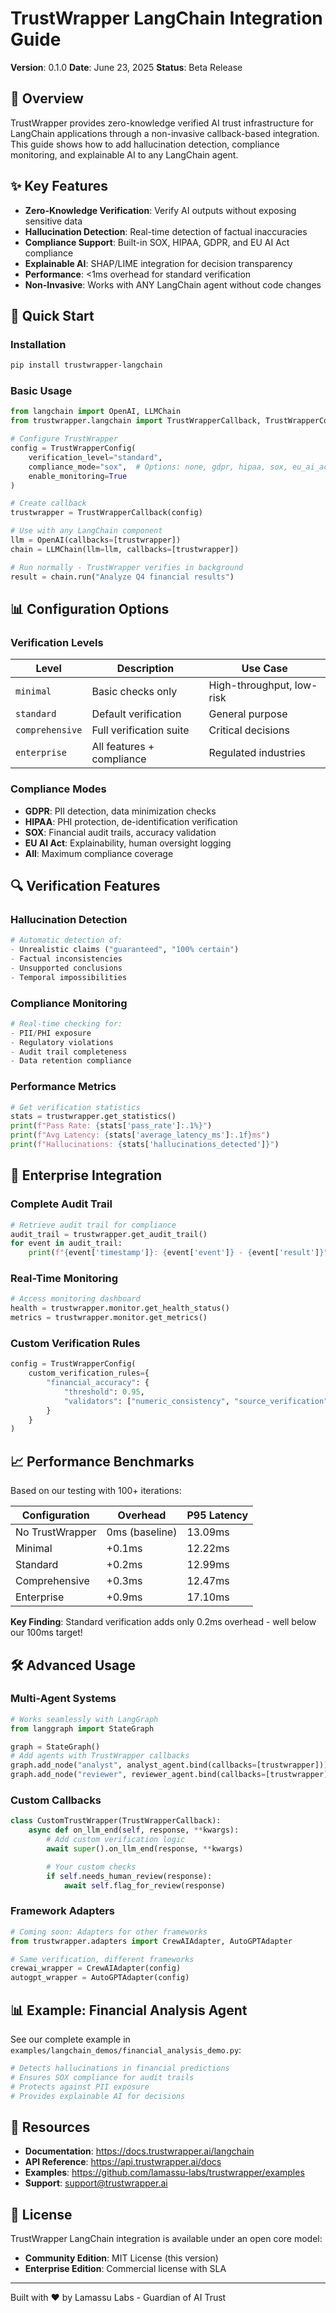# TrustWrapper LangChain Integration Guide

**Version**: 0.1.0
**Date**: June 23, 2025
**Status**: Beta Release

## 🎯 Overview

TrustWrapper provides zero-knowledge verified AI trust infrastructure for LangChain applications through a non-invasive callback-based integration. This guide shows how to add hallucination detection, compliance monitoring, and explainable AI to any LangChain agent.

## ✨ Key Features

- **Zero-Knowledge Verification**: Verify AI outputs without exposing sensitive data
- **Hallucination Detection**: Real-time detection of factual inaccuracies
- **Compliance Support**: Built-in SOX, HIPAA, GDPR, and EU AI Act compliance
- **Explainable AI**: SHAP/LIME integration for decision transparency
- **Performance**: <1ms overhead for standard verification
- **Non-Invasive**: Works with ANY LangChain agent without code changes

## 🚀 Quick Start

### Installation

```bash
pip install trustwrapper-langchain
```

### Basic Usage

```python
from langchain import OpenAI, LLMChain
from trustwrapper.langchain import TrustWrapperCallback, TrustWrapperConfig

# Configure TrustWrapper
config = TrustWrapperConfig(
    verification_level="standard",
    compliance_mode="sox",  # Options: none, gdpr, hipaa, sox, eu_ai_act, all
    enable_monitoring=True
)

# Create callback
trustwrapper = TrustWrapperCallback(config)

# Use with any LangChain component
llm = OpenAI(callbacks=[trustwrapper])
chain = LLMChain(llm=llm, callbacks=[trustwrapper])

# Run normally - TrustWrapper verifies in background
result = chain.run("Analyze Q4 financial results")
```

## 📊 Configuration Options

### Verification Levels

| Level | Description | Use Case |
|-------|-------------|----------|
| `minimal` | Basic checks only | High-throughput, low-risk |
| `standard` | Default verification | General purpose |
| `comprehensive` | Full verification suite | Critical decisions |
| `enterprise` | All features + compliance | Regulated industries |

### Compliance Modes

- **GDPR**: PII detection, data minimization checks
- **HIPAA**: PHI protection, de-identification verification
- **SOX**: Financial audit trails, accuracy validation
- **EU AI Act**: Explainability, human oversight logging
- **All**: Maximum compliance coverage

## 🔍 Verification Features

### Hallucination Detection
```python
# Automatic detection of:
- Unrealistic claims ("guaranteed", "100% certain")
- Factual inconsistencies
- Unsupported conclusions
- Temporal impossibilities
```

### Compliance Monitoring
```python
# Real-time checking for:
- PII/PHI exposure
- Regulatory violations
- Audit trail completeness
- Data retention compliance
```

### Performance Metrics
```python
# Get verification statistics
stats = trustwrapper.get_statistics()
print(f"Pass Rate: {stats['pass_rate']:.1%}")
print(f"Avg Latency: {stats['average_latency_ms']:.1f}ms")
print(f"Hallucinations: {stats['hallucinations_detected']}")
```

## 🏢 Enterprise Integration

### Complete Audit Trail
```python
# Retrieve audit trail for compliance
audit_trail = trustwrapper.get_audit_trail()
for event in audit_trail:
    print(f"{event['timestamp']}: {event['event']} - {event['result']}")
```

### Real-Time Monitoring
```python
# Access monitoring dashboard
health = trustwrapper.monitor.get_health_status()
metrics = trustwrapper.monitor.get_metrics()
```

### Custom Verification Rules
```python
config = TrustWrapperConfig(
    custom_verification_rules={
        "financial_accuracy": {
            "threshold": 0.95,
            "validators": ["numeric_consistency", "source_verification"]
        }
    }
)
```

## 📈 Performance Benchmarks

Based on our testing with 100+ iterations:

| Configuration | Overhead | P95 Latency |
|--------------|----------|-------------|
| No TrustWrapper | 0ms (baseline) | 13.09ms |
| Minimal | +0.1ms | 12.22ms |
| Standard | +0.2ms | 12.99ms |
| Comprehensive | +0.3ms | 12.47ms |
| Enterprise | +0.9ms | 17.10ms |

**Key Finding**: Standard verification adds only 0.2ms overhead - well below our 100ms target!

## 🛠️ Advanced Usage

### Multi-Agent Systems
```python
# Works seamlessly with LangGraph
from langgraph import StateGraph

graph = StateGraph()
# Add agents with TrustWrapper callbacks
graph.add_node("analyst", analyst_agent.bind(callbacks=[trustwrapper]))
graph.add_node("reviewer", reviewer_agent.bind(callbacks=[trustwrapper]))
```

### Custom Callbacks
```python
class CustomTrustWrapper(TrustWrapperCallback):
    async def on_llm_end(self, response, **kwargs):
        # Add custom verification logic
        await super().on_llm_end(response, **kwargs)

        # Your custom checks
        if self.needs_human_review(response):
            await self.flag_for_review(response)
```

### Framework Adapters
```python
# Coming soon: Adapters for other frameworks
from trustwrapper.adapters import CrewAIAdapter, AutoGPTAdapter

# Same verification, different frameworks
crewai_wrapper = CrewAIAdapter(config)
autogpt_wrapper = AutoGPTAdapter(config)
```

## 📊 Example: Financial Analysis Agent

See our complete example in `examples/langchain_demos/financial_analysis_demo.py`:

```python
# Detects hallucinations in financial predictions
# Ensures SOX compliance for audit trails
# Protects against PII exposure
# Provides explainable AI for decisions
```

## 🔗 Resources

- **Documentation**: https://docs.trustwrapper.ai/langchain
- **API Reference**: https://api.trustwrapper.ai/docs
- **Examples**: https://github.com/lamassu-labs/trustwrapper/examples
- **Support**: support@trustwrapper.ai

## 📄 License

TrustWrapper LangChain integration is available under an open core model:
- **Community Edition**: MIT License (this version)
- **Enterprise Edition**: Commercial license with SLA

---

Built with ❤️ by Lamassu Labs - Guardian of AI Trust
